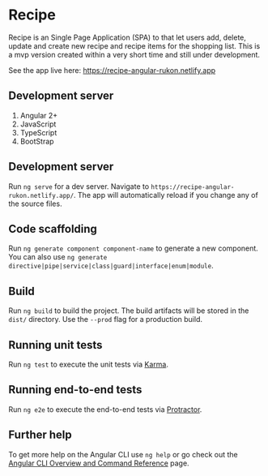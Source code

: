 # Recipe

Recipe is an Single Page Application (SPA) to that let users add, delete, update and create new recipe and recipe items for the shopping list. This is a mvp version created within a very short time and still under development.

See the app live here: https://recipe-angular-rukon.netlify.app

## Development server

1. Angular 2+
2. JavaScript
3. TypeScript
4. BootStrap

## Development server

Run `ng serve` for a dev server. Navigate to `https://recipe-angular-rukon.netlify.app/`. The app will automatically reload if you change any of the source files.

## Code scaffolding

Run `ng generate component component-name` to generate a new component. You can also use `ng generate directive|pipe|service|class|guard|interface|enum|module`.

## Build

Run `ng build` to build the project. The build artifacts will be stored in the `dist/` directory. Use the `--prod` flag for a production build.

## Running unit tests

Run `ng test` to execute the unit tests via [Karma](https://karma-runner.github.io).

## Running end-to-end tests

Run `ng e2e` to execute the end-to-end tests via [Protractor](http://www.protractortest.org/).

## Further help

To get more help on the Angular CLI use `ng help` or go check out the [Angular CLI Overview and Command Reference](https://angular.io/cli) page.
